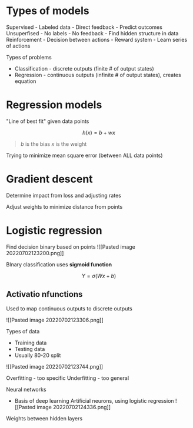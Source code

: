 # Types of models

Supervised - Labeled data - Direct feedback - Predict outcomes
Unsuperfised - No labels - No feedback - Find hidden structure in data
Reinforcement - Decision between actions - Reward system - Learn series of actions

Types of problems
- Classification - discrete outputs (finite # of output states)
- Regression  - continuous outputs (infinite # of output states), creates equation


# Regression models
"Line of best fit" given data points

$$h(x) = b + wx$$
> $b$ is the bias
> $x$ is the weight

Trying to minimize mean square error (between ALL data points)

# Gradient descent

Determine impact from loss and adjusting rates

Adjust weights to minimize distance from points

# Logistic regression

Find decision binary based on points
![[Pasted image 20220702123200.png]]

BInary classification uses **sigmoid function**

$$Y = \sigma(Wx + b)$$
## Activatio nfunctions

Used to map continuous outputs to discrete outputs

![[Pasted image 20220702123306.png]]

Types of data
- Training data
- Testing data
- Usually 80-20 split

![[Pasted image 20220702123744.png]]

Overfitting  - too specific
Underfitting - too general

Neural networks
- Basis of deep learning
Artificial neurons, using logistic regression
![[Pasted image 20220702124336.png]]

Weights between hidden layers

